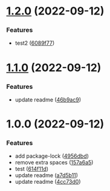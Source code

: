 # [1.2.0](https://github.com/ehabzaki/release/compare/v1.1.0...v1.2.0) (2022-09-12)


### Features

* test2 ([6089f77](https://github.com/ehabzaki/release/commit/6089f772c4a6bb98da51d2588b4e12b41142304a))

# [1.1.0](https://github.com/ehabzaki/release/compare/v1.0.0...v1.1.0) (2022-09-12)


### Features

* update readme ([46b9ac9](https://github.com/ehabzaki/release/commit/46b9ac95c9b152d40328f063ea4716965efe6c88))

# 1.0.0 (2022-09-12)


### Features

* add package-lock ([4956dbd](https://github.com/ehabzaki/release/commit/4956dbde4255c3a7f412efa0f97622bd63a83fae))
* remove extra spaces ([157a6a5](https://github.com/ehabzaki/release/commit/157a6a55c465f9921df9ab36f3eeb81d6f47be8e))
* test ([614f11d](https://github.com/ehabzaki/release/commit/614f11d560f48b50063a36e4f8bcb3697d0e01e3))
* update readme ([a7d5b11](https://github.com/ehabzaki/release/commit/a7d5b118cb182335ef544b19690b9f1a3c8bd39f))
* update readme ([4cc73d0](https://github.com/ehabzaki/release/commit/4cc73d0439a7bc95c9a91605be023b5e43a131eb))
